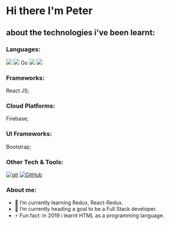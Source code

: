 # Hi there I'm Peter

## about the technologies i've been learnt:
### Languages:
 <img src="https://img.shields.io/badge/-C%20&%20C++-659ad2?style=flat&logo=c%2B%2B&logoColor=ffffff"> <img src="http://img.shields.io/badge/-Java-F89820?style=flat&logo=java&logoColor=white"> Go <img src="https://img.shields.io/badge/-Python-black?style=flat&logo=python&logoColor=white"> <img src="https://img.shields.io/badge/-JavaScript-eed718?style=flat&logo=javascript&logoColor=ffffff">
### Frameworks:
 React JS;
### Cloud Platforms:
 Firebase;
### UI Frameworks:
 Bootstrap;
### Other Tech & Tools:
 [![git](https://badgen.net/badge/icon/git?icon=git&label)](https://git-scm.com) [![GitHub](https://badgen.net/badge/icon/github?icon=github&label)](https://github.com)


### About me:
<!--- 🔭 I’m currently working on ...-->
- 🌱 I’m currently learning Redux, React-Redux.
- 🔭 I’m currently heading a goal to be a Full Stack developer.
- ⚡ Fun fact: in 2019 i learnt HTML as a programming language.
<!--
- 👯 I’m looking to collaborate on ...
- 🤔 I’m looking for help with ...
- 💬 Ask me about ...
- 📫 How to reach me:
- 😄 Pronouns:
-->
